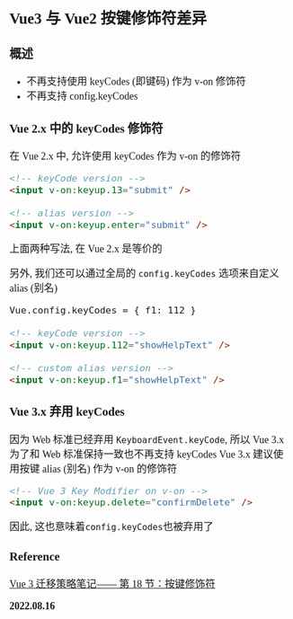 <font size=4 face='楷体'>

## Vue3 与 Vue2 按键修饰符差异

### 概述

- 不再支持使用 keyCodes (即键码) 作为 v-on 修饰符
- 不再支持 config.keyCodes

### Vue 2.x 中的 keyCodes 修饰符

在 Vue 2.x 中, 允许使用 keyCodes 作为 v-on 的修饰符

```html
<!-- keyCode version -->
<input v-on:keyup.13="submit" />

<!-- alias version -->
<input v-on:keyup.enter="submit" />
```

上面两种写法, 在 Vue 2.x 是等价的

另外, 我们还可以通过全局的 `config.keyCodes` 选项来自定义 alias (别名)

```html
Vue.config.keyCodes = { f1: 112 }

<!-- keyCode version -->
<input v-on:keyup.112="showHelpText" />

<!-- custom alias version -->
<input v-on:keyup.f1="showHelpText" />
```

### Vue 3.x 弃用 keyCodes

因为 Web 标准已经弃用 `KeyboardEvent.keyCode`, 所以 Vue 3.x 为了和 Web 标准保持一致也不再支持 keyCodes
Vue 3.x 建议使用按键 alias (别名) 作为 v-on 的修饰符

```html
<!-- Vue 3 Key Modifier on v-on -->
<input v-on:keyup.delete="confirmDelete" />
```

因此, 这也意味着`config.keyCodes`也被弃用了

### Reference

[Vue 3 迁移策略笔记—— 第 18 节：按键修饰符](https://blog.csdn.net/weixin_44869002/article/details/113176050)

**2022.08.16**
